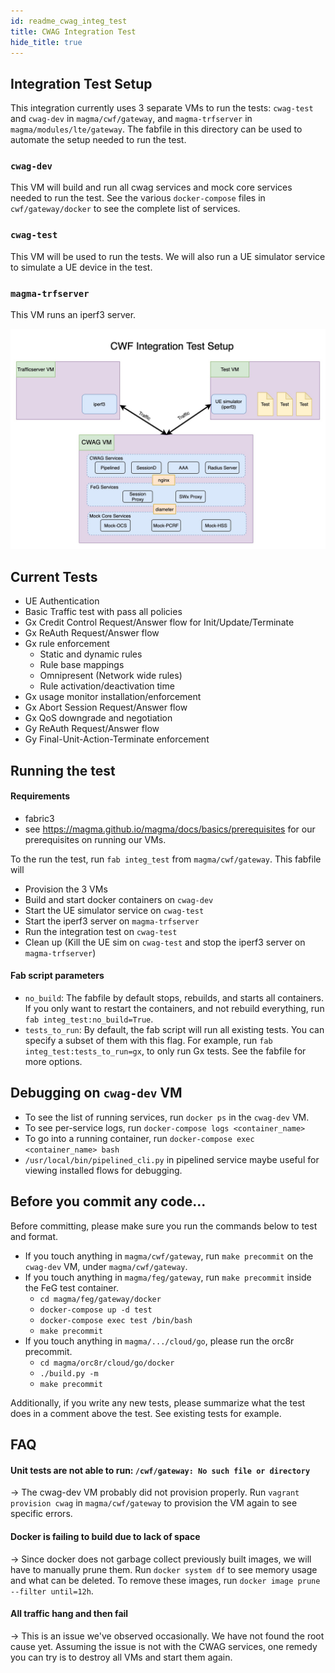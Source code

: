 ```yaml
---
id: readme_cwag_integ_test
title: CWAG Integration Test
hide_title: true
---
```

## Integration Test Setup
This integration currently uses 3 separate VMs to run the tests: `cwag-test`
and `cwag-dev` in `magma/cwf/gateway`, and `magma-trfserver` in `magma/modules/lte/gateway`.
The fabfile in this directory can be used to automate the setup needed to run
the test.

###  `cwag-dev`
This VM will build and run all cwag services and mock core services needed to
run the test. See the various `docker-compose` files in `cwf/gateway/docker`
to see the complete list of services.

### `cwag-test`
This VM will be used to run the tests. We will also run a UE simulator service
to simulate a UE device in the test.

### `magma-trfserver`
This VM runs an iperf3 server.

![TestSetup](IntegTestSetup.jpg)

## Current Tests

* UE Authentication
* Basic Traffic test with pass all policies
* Gx Credit Control Request/Answer flow for Init/Update/Terminate
* Gx ReAuth Request/Answer flow
* Gx rule enforcement
  * Static and dynamic rules
  * Rule base mappings
  * Omnipresent (Network wide rules)
  * Rule activation/deactivation time
* Gx usage monitor installation/enforcement
* Gx Abort Session Request/Answer flow
* Gx QoS downgrade and negotiation
* Gy ReAuth Request/Answer flow
* Gy Final-Unit-Action-Terminate enforcement

## Running the test
#### Requirements
* fabric3
* see https://magma.github.io/magma/docs/basics/prerequisites for
our prerequisites on running our VMs.

To the run the test, run `fab integ_test` from `magma/cwf/gateway`.
This fabfile will
* Provision the 3 VMs
* Build and start docker containers on `cwag-dev`
* Start the UE simulator service on `cwag-test`
* Start the iperf3 server on `magma-trfserver`
* Run the integration test on `cwag-test`
* Clean up (Kill the UE sim on `cwag-test` and stop the iperf3 server on `magma-trfserver`)

#### Fab script parameters
* `no_build`: The fabfile by default stops, rebuilds, and starts all containers. If you
only want to restart the containers, and not rebuild everything, run
`fab integ_test:no_build=True`.
* `tests_to_run`: By default, the fab script will run all existing tests. You can
specify a subset of them with this flag. For example, run `fab integ_test:tests_to_run=gx`,
to only run Gx tests. See the fabfile for more options.

## Debugging on `cwag-dev` VM
* To see the list of running services, run `docker ps` in the `cwag-dev` VM.
* To see per-service logs, run `docker-compose logs <container_name>`
* To go into a running container, run `docker-compose exec <container_name> bash`
* `/usr/local/bin/pipelined_cli.py` in pipelined service maybe useful for
viewing installed flows for debugging.

## Before you commit any code...
Before committing, please make sure you run the commands below to test and format.
  * If you touch anything in `magma/cwf/gateway`, run `make precommit` on the
  `cwag-dev` VM, under `magma/cwf/gateway`.
  * If you touch anything in `magma/feg/gateway`, run `make precommit` inside
  the FeG test container.
    * `cd magma/feg/gateway/docker`
    * `docker-compose up -d test`
    * `docker-compose exec test /bin/bash`
    * `make precommit`
  * If you touch anything in `magma/.../cloud/go`, please run the
  orc8r precommit.
    * `cd magma/orc8r/cloud/go/docker`
    * `./build.py -m`
    * `make precommit`

Additionally, if you write any new tests, please summarize what the test does
in a comment above the test. See existing tests for example.

## FAQ

#### Unit tests are not able to run: `/cwf/gateway: No such file or directory`

&rightarrow; The cwag-dev VM probably did not provision properly. Run
`vagrant provision cwag` in `magma/cwf/gateway` to provision the VM again
to see specific errors.

#### Docker is failing to build due to lack of space

&rightarrow; Since docker does not garbage collect previously built images, we
will have to manually prune them. Run `docker system df` to see memory usage
and what can be deleted. To remove these images, run
`docker image prune --filter until=12h`.

#### All traffic hang and then fail
&rightarrow; This is an issue we've observed occasionally. We have not found
the root cause yet. Assuming the issue is not with the CWAG services, one
remedy you can try is to destroy all VMs and start them again.
